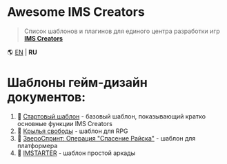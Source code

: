 # Awesome IMS Creators
> Список шаблонов и плагинов для единого центра разработки игр **[IMS Creators](https://ims.cr5.space)**

🌎 [EN](README.md) | **RU**

# Шаблоны гейм-дизайн документов:

1. 📝 [Стартовый шаблон](https://ims.cr5.space/app/p/1111JH/starter-ru) - базовый шаблон, показывающий кратко основные функции IMS Creators
1. 📝 [Крылья свободы](https://ims.cr5.space/app/p/1MqrnVyv/krylya-svobody-shablon) - шаблон для RPG
1. 📝 [ЗвероСпринт: Операция "Спасение Райска"](https://ims.cr5.space/app/p/yihi7ftM/zverosprint-operatsiya-spaseni) - шаблон для платформера
1. 📝 [IMSTARTER](https://ims.cr5.space/app/p/ZLRFuH7N/shablon-imstarter) - шаблон простой аркады
